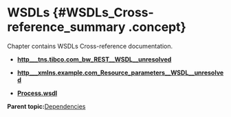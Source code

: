 # WSDLs {#WSDLs_Cross-reference_summary .concept}

Chapter contains WSDLs Cross-reference documentation.

-   **[http\_\_\_tns.tibco.com\_bw\_REST\_\_WSDL\_\_unresolved](../../../cross/dependencies/wsdls/cross_http___tns.tibco.com_bw_REST__WSDL.md)**  

-   **[http\_\_\_xmlns.example.com\_Resource\_parameters\_\_WSDL\_\_unresolved](../../../cross/dependencies/wsdls/cross_http___xmlns.example.com_Resource_parameters__WSDL.md)**  

-   **[Process.wsdl](../../../cross/dependencies/wsdls/cross_http___www.example.org_wsdl_1677594270335__WSDL.md)**  


**Parent topic:**[Dependencies](../../../cross/dependencies/dependencies.md)

